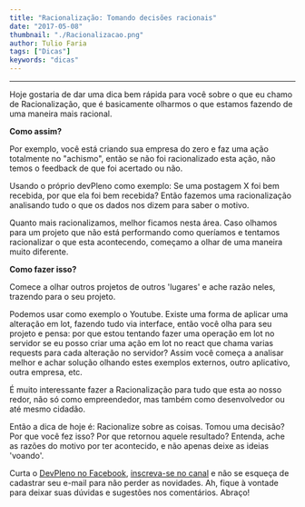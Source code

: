 ```yaml
---
title: "Racionalização: Tomando decisões racionais"
date: "2017-05-08"
thumbnail: "./Racionalizacao.png"
author: Tulio Faria
tags: ["Dicas"]
keywords: "dicas"
---
```


---
Hoje gostaria de dar uma dica bem rápida para você sobre o que eu chamo de Racionalização, que é basicamente olharmos o que estamos fazendo de uma maneira mais racional.   

**Como assim?** 

Por exemplo, você está criando sua empresa do zero e faz uma ação totalmente no "achismo", então se não foi racionalizado esta ação, não temos o feedback de que foi acertado ou não. 

Usando o próprio devPleno como exemplo: Se uma postagem X foi bem recebida, por que ela foi bem recebida? Então fazemos uma racionalização analisando tudo o que os dados nos dizem para saber o motivo. 

Quanto mais racionalizamos, melhor ficamos nesta área. Caso olhamos para um projeto que não está performando como queríamos e tentamos racionalizar o que esta acontecendo, começamo a olhar de uma maneira muito diferente.   

**Como fazer isso?** 

Comece a olhar outros projetos de outros 'lugares' e ache razão neles, trazendo para o seu projeto. 

Podemos usar como exemplo o Youtube. Existe uma forma de aplicar uma alteração em lot, fazendo tudo via interface, então você olha para seu projeto e pensa: por que estou tentando fazer uma operação em lot no servidor se eu posso criar uma ação em lot no react que chama varias requests para cada alteração no servidor? Assim você começa a analisar melhor e achar solução olhando estes exemplos externos, outro aplicativo, outra empresa, etc. 

É muito interessante fazer a Racionalização para tudo que esta ao nosso redor, não só como empreendedor, mas também como desenvolvedor ou até mesmo cidadão. 

Então a dica de hoje é: Racionalize sobre as coisas. Tomou uma decisão? Por que você fez isso? Por que retornou aquele resultado? Entenda, ache as razões do motivo por ter acontecido, e não apenas deixe as ideias 'voando'. 

Curta o [DevPleno no Facebook](https://www.facebook.com/devpleno), [inscreva-se no canal](https://www.youtube.com/devplenocom) e não se esqueça de cadastrar seu e-mail para não perder as novidades. Ah, fique à vontade para deixar suas dúvidas e sugestões nos comentários. Abraço!